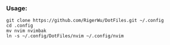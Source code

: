 ### Usage:

```shell
git clone https://github.com/RigerWu/DotFiles.git ~/.config
cd .config
mv nvim nvimbak
ln -s ~/.config/DotFiles/nvim ~/.config/nvim
```
